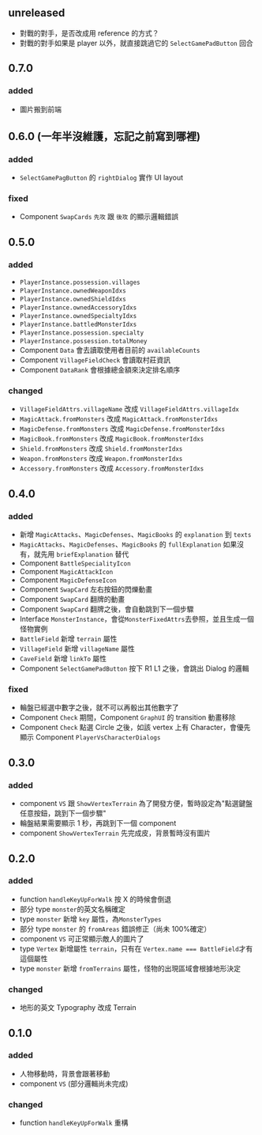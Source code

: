 ## unreleased

- 對戰的對手，是否改成用 reference 的方式？
- 對戰的對手如果是 player 以外，就直接跳過它的 `SelectGamePadButton` 回合

## 0.7.0

### added

- 圖片搬到前端

## 0.6.0 (一年半沒維護，忘記之前寫到哪裡)

### added

- `SelectGamePagButton` 的 `rightDialog` 實作 UI layout

### fixed

- Component `SwapCards` `先攻` 跟 `後攻` 的顯示邏輯錯誤

## 0.5.0

### added

- `PlayerInstance.possession.villages`
- `PlayerInstance.ownedWeaponIdxs`
- `PlayerInstance.ownedShieldIdxs`
- `PlayerInstance.ownedAccessoryIdxs`
- `PlayerInstance.ownedSpecialtyIdxs`
- `PlayerInstance.battledMonsterIdxs`
- `PlayerInstance.possession.specialty`
- `PlayerInstance.possession.totalMoney`
- Component `Data` 會去讀取使用者目前的 `availableCounts`
- Component `VillageFieldCheck` 會讀取村莊資訊
- Component `DataRank` 會根據總金額來決定排名順序

### changed

- `VillageFieldAttrs.villageName` 改成 `VillageFieldAttrs.villageIdx`
- `MagicAttack.fromMonsters` 改成 `MagicAttack.fromMonsterIdxs`
- `MagicDefense.fromMonsters` 改成 `MagicDefense.fromMonsterIdxs`
- `MagicBook.fromMonsters` 改成 `MagicBook.fromMonsterIdxs`
- `Shield.fromMonsters` 改成 `Shield.fromMonsterIdxs`
- `Weapon.fromMonsters` 改成 `Weapon.fromMonsterIdxs`
- `Accessory.fromMonsters` 改成 `Accessory.fromMonsterIdxs`

## 0.4.0

### added

- 新增 `MagicAttacks`、`MagicDefenses`、`MagicBooks` 的 `explanation` 到 `texts`
- `MagicAttacks`、`MagicDefenses`、`MagicBooks` 的 `fullExplanation` 如果沒有，就先用 `briefExplanation` 替代
- Component `BattleSpecialityIcon`
- Component `MagicAttackIcon`
- Component `MagicDefenseIcon`
- Component `SwapCard` 左右按鈕的閃爍動畫
- Component `SwapCard` 翻牌的動畫
- Component `SwapCard` 翻牌之後，會自動跳到下一個步驟
- Interface `MonsterInstance`，會從`MonsterFixedAttrs`去參照，並且生成一個怪物實例
- `BattleField` 新增 `terrain` 屬性
- `VillageField` 新增 `villageName` 屬性
- `CaveField` 新增 `linkTo` 屬性
- Component `SelectGamePadButton` 按下 R1 L1 之後，會跳出 Dialog 的邏輯

### fixed

- 輪盤已經選中數字之後，就不可以再骰出其他數字了
- Component `Check` 期間，Component `GraphUI` 的 transition 動畫移除
- Component `Check` 點選 Circle 之後，如該 vertex 上有 Character，會優先顯示 Component `PlayerVsCharacterDialogs`

## 0.3.0

### added

- component `VS` 跟 `ShowVertexTerrain` 為了開發方便，暫時設定為"點選鍵盤任意按鈕，跳到下一個步驟"
- 輪盤結果需要顯示 1 秒，再跳到下一個 component
- component `ShowVertexTerrain` 先完成皮，背景暫時沒有圖片

## 0.2.0

### added

- function `handleKeyUpForWalk` 按 X 的時候會倒退
- 部分 type `monster`的英文名稱確定
- type `monster` 新增 `key` 屬性，為`MonsterTypes`
- 部分 type `monster` 的 `fromAreas` 錯誤修正（尚未 100%確定）
- component `VS` 可正常顯示敵人的圖片了
- type `Vertex` 新增屬性 `terrain`，只有在 `Vertex.name === BattleField`才有這個屬性
- type `monster` 新增 `fromTerrains` 屬性，怪物的出現區域會根據地形決定

### changed

- 地形的英文 Typography 改成 Terrain

## 0.1.0

### added

- 人物移動時，背景會跟著移動
- component `VS` (部分邏輯尚未完成)

### changed

- function `handleKeyUpForWalk` 重構
